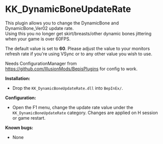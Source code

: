 # KK_DynamicBoneUpdateRate  

This plugin allows you to change the DynamicBone and DynamicBone_Ver02 update rate.  
Using this you no longer get skirt/breasts/other dynamic bones jittering when your game is over 60FPS.  

The default value is set to **60**. Please adjust the value to your monitors refresh rate if you're using VSync or to any other value you wish to use.

Needs ConfigurationManager from https://github.com/IllusionMods/BepisPlugins for config to work.  

**Installation:**  
* Drop the `KK_DynamicBoneUpdateRate.dll` into `BepInEx/`.

**Configuration:**  
* Open the F1 menu, change the update rate value under the `KK_DynamicBoneUpdateRate` category. Changes are applied on H session or game restart.  

**Known bugs:**  
* None  
